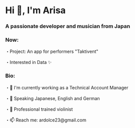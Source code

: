 <h1 align="left">Hi 👋, I'm Arisa</h1>
<h3 align="left">A passionate developer and musician from Japan</h3>


<h3 align="left">Now:</h3>
<p align="left">・Project: An app for performers "Taktivent"</p>
<p align="left">・Interested in Data ✨</p>
</p>

<h3 align="left">Bio:</h3>
<p align="left">
<p align="left">・🏢 I'm currently working as a Technical Account Manager</p>
<p align="left">・💬 Speaking Japanese, English and German</p>
<p align="left">・🎻 Professional trained violinist</p>
<p align="left">・📫 Reach me: ardolce23@gmail.com</p>
</p>

